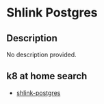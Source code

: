 # Shlink Postgres

## Description

No description provided.

## k8 at home search

- [shlink-postgres](https://nanne.dev/k8s-at-home-search/#/shlink-postgres)
